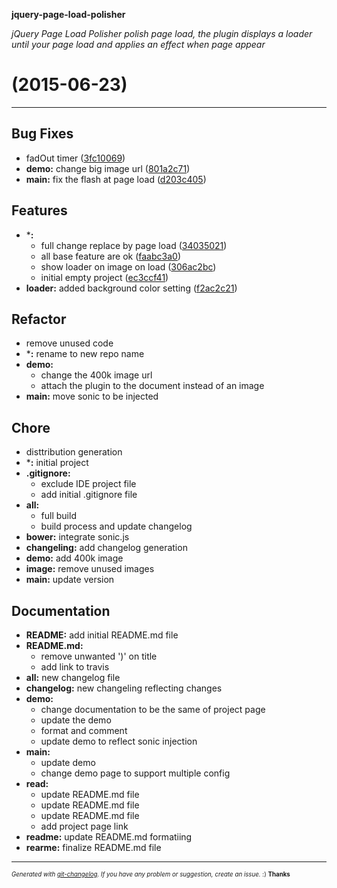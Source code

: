 __jquery-page-load-polisher__

_jQuery Page Load Polisher polish page load, the plugin displays a loader until your page load and applies an effect when page appear_

#   (2015-06-23)



---

## Bug Fixes

- fadOut timer
  ([3fc10069](https://github.com/hugorper/jquery-page-load-polisher.git/commit/3fc10069af2d567d5f2bf0564837881327962d19))
- **demo:** change big image url
  ([801a2c71](https://github.com/hugorper/jquery-page-load-polisher.git/commit/801a2c71d818a1d09334bdc8c8cd7185f41538cd))
- **main:** fix the flash at page load
  ([d203c405](https://github.com/hugorper/jquery-page-load-polisher.git/commit/d203c4058f3f98060e5b10a0111ecb8132f4e49d))


## Features

- ***:**
  - full change replace by page load
  ([34035021](https://github.com/hugorper/jquery-page-load-polisher.git/commit/340350214ab8b971f998dd62bd0b966d6baa85a7))
  - all base feature are ok
  ([faabc3a0](https://github.com/hugorper/jquery-page-load-polisher.git/commit/faabc3a0947b640a5fc870c18ad1a7e4e1b8af98))
  - show loader on image on load
  ([306ac2bc](https://github.com/hugorper/jquery-page-load-polisher.git/commit/306ac2bcfe1aef535ecc6cdc1f656c53f61dfac9))
  - initial empty project
  ([ec3ccf41](https://github.com/hugorper/jquery-page-load-polisher.git/commit/ec3ccf412415cfa867c60f640f66141eea4ba8c3))
- **loader:** added background color setting
  ([f2ac2c21](https://github.com/hugorper/jquery-page-load-polisher.git/commit/f2ac2c215a76f5eb39b35a02aca7a5b34f2c7aec))


## Refactor

- remove unused code
- ***:** rename to new repo name
- **demo:**
  - change the 400k image url
  - attach the plugin to the document instead of an image
- **main:** move sonic to be injected


## Chore

- disttribution generation
- ***:** initial project
- **.gitignore:**
  - exclude IDE project file
  - add initial .gitignore file
- **all:**
  - full build
  - build process and update changelog
- **bower:** integrate sonic.js
- **changeling:** add changelog generation
- **demo:** add 400k image
- **image:** remove unused images
- **main:** update version


## Documentation

- **README:** add initial README.md file
- **README.md:**
  - remove unwanted ')' on title
  - add link to travis
- **all:** new changelog file
- **changelog:** new changeling reflecting changes
- **demo:**
  - change documentation to be the same of project page
  - update the demo
  - format and comment
  - update demo to reflect sonic injection
- **main:**
  - update demo
  - change demo page to support multiple config
- **read:**
  - update README.md file
  - update README.md file
  - update README.md file
  - add project page link
- **readme:** update README.md formatiing
- **rearme:** finalize README.md file



---
<sub><sup>*Generated with [git-changelog](https://github.com/rafinskipg/git-changelog). If you have any problem or suggestion, create an issue.* :) **Thanks** </sub></sup>